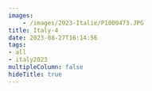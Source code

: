 ```yaml
---
images:
    - /images/2023-Italie/P1000473.JPG
title: Italy-4
date: 2023-08-27T16:14:56
tags:
- all
- italy2023
multipleColumn: false
hideTitle: true
---
```

